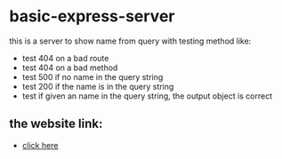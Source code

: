 # basic-express-server
this is a server to show name from query with testing method like:
   - test 404 on a bad route
   - test 404 on a bad method
   - test 500 if no name in the query string 
   - test 200 if the name is in the query string
   - test if given an name in the query string, the output object is correct


## the website link:
   - [click here]( https://basic-express-server-8g1v.onrender.com/ )
